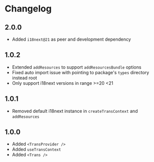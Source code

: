 # Changelog

## 2.0.0

-   Added `i18next@21` as peer and development dependency

## 1.0.2

-   Extended `addResources` to support `addResourcesBundle` options
-   Fixed auto import issue with pointing to package's `types` directory instead root
-   Only support i18next versions in range >=20 <21

## 1.0.1

-   Removed default i18next instance in `createTransContext` and `addResources`

## 1.0.0

-   Added `<TransProvider />`
-   Added `useTransContext`
-   Added `<Trans />`

